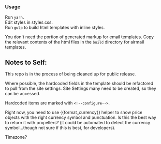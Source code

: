 ### Usage

Run `yarn`.  
Edit styles in styles.css.  
Run `gulp` to build html templates with inline styles.  

You don't need the <head> portion of generated markup for email templates.  Copy the relevant contents of the html files in the `build` directory for airmail templates.  

## Notes to Self:

This repo is in the process of being cleaned up for public release.  

Where possible, the hardcoded fields in the template should be refactored to pull from the site settings. Site Settings many need to be created, so they can be accessed.  

Hardcoded items are marked with `<!--configure-->`.  

Right now, you need to use {{format_currency}} helper to show price objects with the right currency symbol and punctuation. Is this the best way to return it with propellers? (it could be automated to detect the currency symbol...though not sure if this is best, for developers).  

Timezone?  
